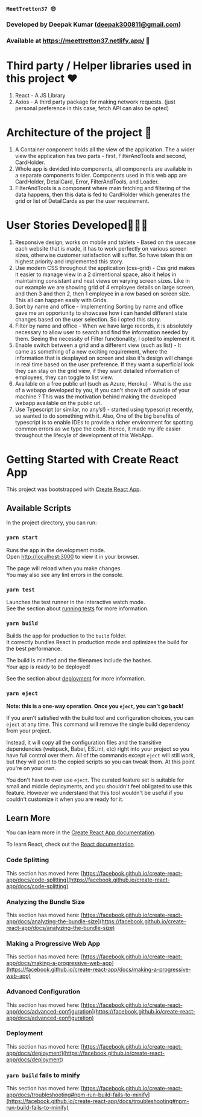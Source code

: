### `MeetTretton37 😎`

### Developed by Deepak Kumar (deepak300811@gmail.com)

### Available at https://meettretton37.netlify.app/ 🚀

# Third party / Helper libraries used in this project ❤️

1. React - A JS Library
2. Axios -  A third party package for making network requests. (just personal preference in this case, fetch API can also be opted)

# Architecture of the project 🎁

1. A Container conponent holds all the view of the application. The a wider view the application has two parts - first, FilterAndTools and second, CardHolder.
2. Whole app is devided into components, all components are available in a separate components folder. Components used in this web app are CardHolder, DetailCard, Error, FilterAndTools, and Loader. 
3. FilterAndTools is a component where main fetching and filtering of the data happens, then this data is fed to CardHolder which generates the grid or list of DetailCards as per the user requirement.

# User Stories Developed🙋🏻‍♂️

1. Responsive design, works on mobile and tablets - Based on the usecase each website that is made, it has to work perfectly on various screen sizes, otherwise customer satisfaction will suffer. So have taken this on highest priority and implemented this story.
2. Use modern CSS throughout the application (css-grid) - Css grid makes it easier to manage view in a 2 dimentional space, also it helps in maintaining consistant and neat views on varying screen sizes. Like in our example we are showing grid of 4 employee details on large screen, and then 3 and then 2, then 1 employee in a row based on screen size. This all can happen easily with Grids.
3. Sort by name and office - Implementing Sorting by name and office gave me an opportunity to showcase how i can handel different state changes based on the user selection. So i opted this story. 
4. Filter by name and office - When we have large records, it is absolutely necessary to allow user to search and find the information needed by them. Seeing the necessity of Filter functionality, I opted to implement it.
5. Enable switch between a grid and a different view (such as list) - It came as something of a new exciting requirement, where the information that is desplayed on screen and also it's design will change in real time based on the user preference. If they want a superficial look they can stay on the grid view, if they want detailed information of employees, they can toggle to list view.
6. Available on a free public url (such as Azure, Heroku) - What is the use of a webapp developed by you, if you can't show it off outside of your machine ? This was the motivation behind making the developed webapp available on the public url.
7. Use Typescript (or similar, no any’s!) - started using typescript recently, so wanted to do something with it. Also, One of the big benefits of typescript is to enable IDEs to provide a richer environment for spotting common errors as we type the code. Hence, it made my life easier throughout the lifecyle of development of this WebApp.


# Getting Started with Create React App

This project was bootstrapped with [Create React App](https://github.com/facebook/create-react-app).

## Available Scripts

In the project directory, you can run:

### `yarn start`

Runs the app in the development mode.\
Open [http://localhost:3000](http://localhost:3000) to view it in your browser.

The page will reload when you make changes.\
You may also see any lint errors in the console.

### `yarn test`

Launches the test runner in the interactive watch mode.\
See the section about [running tests](https://facebook.github.io/create-react-app/docs/running-tests) for more information.

### `yarn build`

Builds the app for production to the `build` folder.\
It correctly bundles React in production mode and optimizes the build for the best performance.

The build is minified and the filenames include the hashes.\
Your app is ready to be deployed!

See the section about [deployment](https://facebook.github.io/create-react-app/docs/deployment) for more information.

### `yarn eject`

**Note: this is a one-way operation. Once you `eject`, you can't go back!**

If you aren't satisfied with the build tool and configuration choices, you can `eject` at any time. This command will remove the single build dependency from your project.

Instead, it will copy all the configuration files and the transitive dependencies (webpack, Babel, ESLint, etc) right into your project so you have full control over them. All of the commands except `eject` will still work, but they will point to the copied scripts so you can tweak them. At this point you're on your own.

You don't have to ever use `eject`. The curated feature set is suitable for small and middle deployments, and you shouldn't feel obligated to use this feature. However we understand that this tool wouldn't be useful if you couldn't customize it when you are ready for it.

## Learn More

You can learn more in the [Create React App documentation](https://facebook.github.io/create-react-app/docs/getting-started).

To learn React, check out the [React documentation](https://reactjs.org/).

### Code Splitting

This section has moved here: [https://facebook.github.io/create-react-app/docs/code-splitting](https://facebook.github.io/create-react-app/docs/code-splitting)

### Analyzing the Bundle Size

This section has moved here: [https://facebook.github.io/create-react-app/docs/analyzing-the-bundle-size](https://facebook.github.io/create-react-app/docs/analyzing-the-bundle-size)

### Making a Progressive Web App

This section has moved here: [https://facebook.github.io/create-react-app/docs/making-a-progressive-web-app](https://facebook.github.io/create-react-app/docs/making-a-progressive-web-app)

### Advanced Configuration

This section has moved here: [https://facebook.github.io/create-react-app/docs/advanced-configuration](https://facebook.github.io/create-react-app/docs/advanced-configuration)

### Deployment

This section has moved here: [https://facebook.github.io/create-react-app/docs/deployment](https://facebook.github.io/create-react-app/docs/deployment)

### `yarn build` fails to minify

This section has moved here: [https://facebook.github.io/create-react-app/docs/troubleshooting#npm-run-build-fails-to-minify](https://facebook.github.io/create-react-app/docs/troubleshooting#npm-run-build-fails-to-minify)
